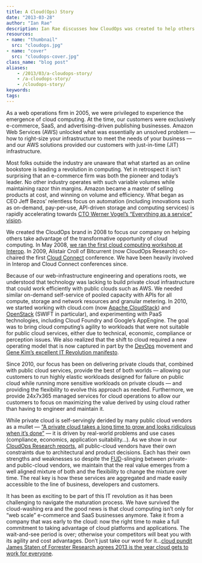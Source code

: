 ```yaml
---
title: A Cloud(Ops) Story
date: "2013-03-28"
author: "Ian Rae"
description: Ian Rae discusses how CloudOps was created to help others take advantage of the transformative opportunity of cloud computing
resources:
- name: "thumbnail"
  src: "cloudops.jpg"
- name: "cover"
  src: "cloudops-cover.jpg"
class_name: "blog post"
aliases:
    - /2013/03/a-cloudops-story/
    - /a-cloudops-story/
    - /cloudops-story/
keywords:
tags:
---
```



<p dir="ltr">As a web operations firm in 2005, we were privileged to experience the emergence of cloud computing. At the time, our customers were exclusively e-commerce, SaaS, and advertising-driven publishing businesses. Amazon Web Services (AWS) unlocked what was essentially an unsolved problem — how to right-size your infrastructure to meet the needs of your business — and our AWS solutions provided our customers with just-in-time (JIT) infrastructure.</p>

<p>Most folks outside the industry are unaware that what started as an online bookstore is leading a revolution in computing. Yet in retrospect it isn’t surprising that an e-commerce firm was both the pioneer and today’s leader. No other industry operates with such variable volumes while maintaining razor thin margins. Amazon became a master of selling products at cost, and winning on volume and efficiency. What began as CEO Jeff Bezos’ relentless focus on automation (including innovations such as on-demand, pay-per-use, API-driven storage and computing services) is rapidly accelerating towards <a href="http://www.informationweek.com/cloud-computing/infrastructure/amazon-cto-cloud-computings-value-in-its/229300591">CTO Werner Vogel’s “Everything as a service” vision</a>.</p>

<p>We created the CloudOps brand in 2008 to focus our company on helping others take advantage of the transformative opportunity of cloud computing. In May 2008, <a href="http://www.bitcurrent.com/interop-unconference-a-twist-on-tech-conferences-in-vegas/">we ran the first cloud computing workshop at Interop</a>. In 2009, Alistair Croll of Bitcurrent (now CloudOps Research) co-chaired the first <a href="http://www.cloudconnectevent.com">Cloud Connect</a> conference. We have been heavily involved in Interop and Cloud Connect conferences since.</p>

<p>Because of our web-infrastructure engineering and operations roots, we understood that technology was lacking to build private cloud infrastructure that could work efficiently with public clouds such as AWS. We needed similar on-demand self-service of pooled capacity with APIs for all compute, storage and network resources and granular metering. In 2010, we started working with cloud.com (now <a href="http://cloudstack.apache.org/">Apache CloudStack</a>) and <a href="http://www.openstack.org">OpenStack</a> (SWIFT in particular), and experimenting with PaaS technologies, including Cloud Foundry and Google’s AppEngine. The goal was to bring cloud computing’s agility to workloads that were not suitable for public cloud services, either due to technical, economic, compliance or perception issues. We also realized that the shift to cloud required a new operating model that is now captured in part by the <a href="http://en.wikipedia.org/wiki/DevOps">DevOps</a> movement and <a href="http://itrevolution.com/manifesto/">Gene Kim’s excellent IT Revolution manifesto</a>.</p>

<p>Since 2010, our focus has been on delivering private clouds that, combined with public cloud services, provide the best of both worlds — allowing our customers to run highly elastic workloads designed for failure on public cloud while running more sensitive workloads on private clouds — and providing the flexibility to evolve this approach as needed. Furthermore, we provide 24x7x365 managed services for cloud operations to allow our customers to focus on maximizing the value derived by using cloud rather than having to engineer and maintain it.</p>

<p>While private cloud is self-servingly derided by many public cloud vendors as a mullet — <a href="https://twitter.com/petercoffee/status/200591401556258816">“A private cloud takes a long time to grow and looks ridiculous when it’s done”</a> — it is driven by real-world problems and use cases (compliance, economics, application suitability…). As we show in our <a href="http://www.cloudops.com/resources/whitepapers/">CloudOps Research reports</a>, all public-cloud vendors have their own constraints due to architectural and product decisions. Each has their own strengths and weaknesses so despite the <a href="http://en.wikipedia.org/wiki/Fear,_uncertainty_and_doubt">FUD</a>-slinging between private- and public-cloud vendors, we maintain that the real value emerges from a well aligned mixture of both and the flexibility to change the mixture over time. The real key is how these services are aggregated and made easily accessible to the line of business, developers and customers.</p>

<p>It has been as exciting to be part of this IT revolution as it has been challenging to navigate the maturation process. We have survived the cloud-washing era and the good news is that cloud computing isn’t only for “web scale” e-commerce and SaaS businesses anymore. Take it from a company that was early to the cloud: now the right time to make a full commitment to taking advantage of cloud platforms and applications. The wait-and-see period is over; otherwise your competitors will beat you with its agility and cost advantages. Don’t just take our word for it…<a href="http://blogs.forrester.com/james_staten/12-12-03-2013_cloud_predictions_well_finally_get_real_about_cloud">cloud pundit James Staten of Forrester Research agrees 2013 is the year cloud gets to work for everyone</a>.</p>